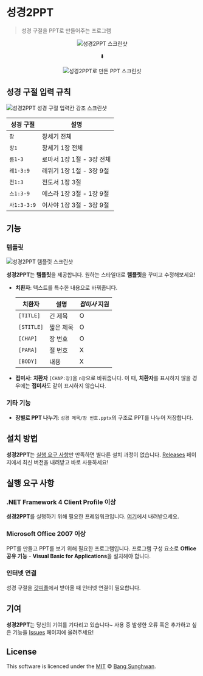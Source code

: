 # 성경2PPT
> 성경 구절을 PPT로 만들어주는 프로그램

<p align="center"><img src="https://user-images.githubusercontent.com/4927894/36576622-1def6d7a-1895-11e8-9c68-bf402e0e89d1.png" alt="성경2PPT 스크린샷"></p>
<p align="center">⬇️</p>
<p align="center"><img src="https://user-images.githubusercontent.com/4927894/36557220-072f3588-184b-11e8-85b4-05845fbe76c1.png" alt="성경2PPT로 만든 PPT 스크린샷"></p>


## 성경 구절 입력 규칙
![성경2PPT 성경 구절 입력칸 강조 스크린샷](https://user-images.githubusercontent.com/4927894/36576619-1bbd85aa-1895-11e8-9d3c-7b4a58cf807f.png)

| 성경 구절 | 설명 |
| --- | --- |
| `창` | 창세기 전체 |
| `창1`   | 창세기 1장 전체 |
| `롬1-3` | 로마서 1장 1절 - 3장 전체 |
| `레1-3:9` | 레위기 1장 1절 - 3장 9절 |
| `전1:3` | 전도서 1장 3절 |
| `스1:3-9` | 에스라 1장 3절 - 1장 9절 |
| `사1:3-3:9` | 이사야 1장 3절 - 3장 9절 |


## 기능

### 템플릿
![성경2PPT 템플릿 스크린샷](https://user-images.githubusercontent.com/4927894/36573375-f6bcdc26-1883-11e8-9715-522212ec977c.png)

**성경2PPT**는 **템플릿**을 제공합니다. 원하는 스타일대로 **템플릿**을 꾸미고 수정해보세요!

- **치환자**: 텍스트를 특수한 내용으로 바꿔줍니다.

    | 치환자 | 설명 | _접미사_ 지원 |
    | --- | --- | --- |
    | `[TITLE]` | 긴 제목 | O |
    | `[STITLE]` | 짧은 제목 | O |
    | `[CHAP]` | 장 번호 | O |
    | `[PARA]` | 절 번호 | X |
    | `[BODY]` | 내용 | X |

- **접미사**: **치환자** `[CHAP:장]`을 `n장`으로 바꿔줍니다. 이 때, **치환자**를 표시하지 않을 경우에는 **접미사**도 같이 표시하지 않습니다.

### 기타 기능
- **장별로 PPT 나누기**: `성경 제목/장 번호.pptx`의 구조로 PPT를 나누어 저장합니다.


## 설치 방법
**성경2PPT**는 [실행 요구 사항](#실행-요구-사항)만 만족하면 별다른 설치 과정이 없습니다. [Releases](https://github.com/sunghwan2789/Bible2PPT/releases) 페이지에서 최신 버전을 내려받고 바로 사용하세요!


## 실행 요구 사항

### .NET Framework 4 Client Profile 이상
**성경2PPT**를 실행하기 위해 필요한 프레임워크입니다. [여기](http://go.microsoft.com/fwlink/?LinkId=181012)에서 내려받으세요.

### Microsoft Office 2007 이상
PPT를 만들고 PPT를 보기 위해 필요한 프로그램입니다. 프로그램 구성 요소로 **Office 공유 기능** - **Visual Basic for Applications**을 설치해야 합니다.

### 인터넷 연결
성경 구절을 [갓피플](http://godpeople.com)에서 받아올 때 인터넷 연결이 필요합니다.


## 기여
**성경2PPT**는 당신의 기여를 기다리고 있습니다~ 사용 중 발생한 오류 혹은 추가하고 싶은 기능을 [Issues](https://github.com/sunghwan2789/Bible2PPT/issues) 페이지에 올려주세요!


## License
This software is licenced under the [MIT](LICENSE) © [Bang Sunghwan](https://github.com/sunghwan2789).
